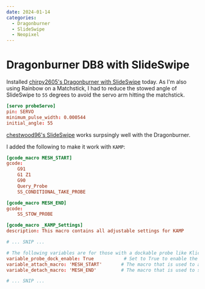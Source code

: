 ```yaml
---
date: 2024-01-14
categories:
  - Dragonburner
  - SlideSwipe
  - Neopixel
---
```


# Dragonburner DB8 with SlideSwipe

Installed [chirpy2605's Dragonburner with SlideSwipe](https://github.com/chirpy2605/voron/tree/main/V0/Dragon_Burner) today. As I'm also using Rainbow on a Matchstick, I had to reduce the stowed angle of SlideSwipe to `55` degrees to avoid the servo arm hitting the matchstick.

```toml
[servo probeServo]
pin: SERVO
minimum_pulse_width: 0.000544
initial_angle: 55
```

[chestwood96's SlideSwipe](https://github.com/chestwood96/SlideSwipe) works surpsingly well with the Dragonburner.

I added the following to make it work with `KAMP`:

```toml
[gcode_macro MESH_START]
gcode:
    G91
    G1 Z1
    G90
    Query_Probe
    SS_CONDITIONAL_TAKE_PROBE

[gcode_macro MESH_END]
gcode:
    SS_STOW_PROBE

[gcode_macro _KAMP_Settings]
description: This macro contains all adjustable settings for KAMP

# ... SNIP ...

# The following variables are for those with a dockable probe like Klicky, Euclid, etc.                 # ----------------  Attach Macro | Detach Macro
variable_probe_dock_enable: True           # Set to True to enable the usage of a dockable probe.      # ---------------------------------------------
variable_attach_macro: 'MESH_START'       # The macro that is used to attach the probe.               # Klicky Probe:   'Attach_Probe' | 'Dock_Probe'
variable_detach_macro: 'MESH_END'         # The macro that is used to store the probe.                # Euclid Probe:   'Deploy_Probe' | 'Stow_Probe'

# ... SNIP ...
```
